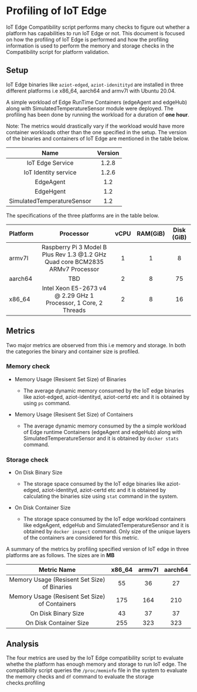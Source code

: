 
# Profiling of IoT Edge

IoT Edge Compatibility script performs many checks to figure out whether a platform has capabilities to run IoT Edge or not. This document is focused on how the profiling of IoT Edge is performed and how the profiling information is used to perform the memory and storage checks in the Compatibility script for platform validation.

## Setup

IoT Edge binaries like `aziot-edged`, `aziot-idenitityd` are installed in three different platforms i.e x86_64, aarch64 and armv7l with Ubuntu 20.04.

A simple workload of Edge RunTime Containers (edgeAgent and edgeHub) along with SimulatedTemperatureSensor module were deployed. The profiling has been done by running the workload for a duration of **one hour**.

Note: The metrics would drastically vary if the workload would have more container workloads other than the one specified in the setup. The version of the binaries and containers of IoT Edge are mentioned in the table below.

  

| Name | Version |
|:-----:|:-------:|
| IoT Edge Service| 1.2.8|
| IoT Identity service | 1.2.6 |
| EdgeAgent | 1.2 |
| EdgeHgent | 1.2 |
| SimulatedTemperatureSensor | 1.2 |

  The specifications of the three platforms are in the table below.

| Platform | Processor | vCPU| RAM(GiB) |  Disk (GiB) 
|:----------|:---------:|:--------:|:--------:|:--------:|
| armv7l| Raspberry Pi 3 Model B Plus Rev 1.3 @1.2 GHz Quad core  BCM2835 ARMv7 Processor | 1 | 1 | 8 |
| aarch64 | TBD | 2 | 8 | 75 
| x86_64 |Intel Xeon E5-2673 v4 @ 2.29 GHz 1 Processor, 1 Core, 2 Threads|  2 | 8 | 16 |

## Metrics

Two major metrics are observed from this  i.e memory and storage. In both the categories the binary and container size is profiled.

### Memory check

* Memory Usage (Resisent Set Size) of Binaries

	* The average dynamic memory consumed by the IoT edge binaries like aziot-edged, aziot-identityd, aziot-certd etc and it is obtained by using `ps` command.

* Memory Usage (Resisent Set Size) of Containers

	* The average dynamic memory consumed by the a simple workload of Edge runtime Containers (edgeAgent and edgeHub) along with SimulatedTemperatureSensor  and it is obtained by `docker stats` command.


### Storage check

* On Disk Binary Size

	* The storage space consumed by the IoT edge binaries like aziot-edged, aziot-identityd, aziot-certd etc and it is obtained by calculating the binaries size using `stat` command in the system.

* On Disk Container Size

	* The storage space consumed by the IoT edge workload containers like edgeAgent, edgeHub and SimulatedTemperatureSensor and it is obtained by `docker inspect` command. Only size of the unique layers of the containers are considered for this metric.

A summary of the metrics by profiling specified version of IoT edge in three platforms are as follows. The sizes are in **MB**

| Metric Name |x86_64 |armv7l |aarch64 |
|:-----------------------:|:----------:|:----------:|:----------:|
|Memory Usage (Resisent Set Size) of Binaries |55 |36 |27 |
|Memory Usage (Resisent Set Size) of Containers |175 |164|210|
|On Disk Binary Size |43 |37 |37 |
|On Disk Container Size |255 |323 |323 |

## Analysis

The four metrics are used by the IoT Edge compatibility script to evaluate whethe the platform has enough memory and storage to run IoT edge. The compatibility script queries the `/proc/meminfo` file in the system to evaluate the memory checks and `df` command to evaluate the storage checks.profiling